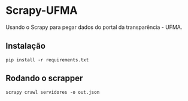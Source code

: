 # Scrapy-UFMA
Usando o Scrapy para pegar dados do portal da transparência - UFMA.

## Instalação

```
pip install -r requirements.txt
```

## Rodando o scrapper

```
scrapy crawl servidores -o out.json
```